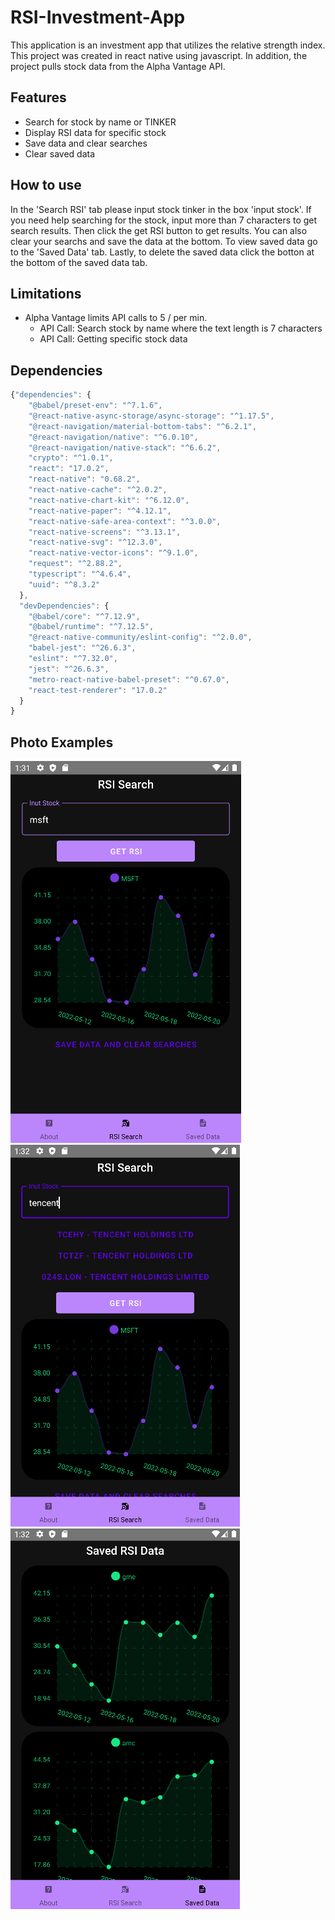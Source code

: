 # RSI-Investment-App
This application is an investment app that utilizes the relative strength index. This project was created in react native using javascript. In addition, the project pulls stock data from the Alpha Vantage API.

## Features
* Search for stock by name or TINKER
* Display RSI data for specific stock
* Save data and clear searches
* Clear saved data

## How to use
In the 'Search RSI' tab please input stock tinker in the box 'input stock'. If you need help searching for the  stock, input more than 7 characters to get search results. Then click the get RSI button to get results. You can also clear your searchs and save the data at the bottom. To view saved data go to the 'Saved Data' tab. Lastly, to delete the saved data click the botton at the bottom of the saved data tab.

## Limitations
* Alpha Vantage limits API calls to 5 / per min.
    * API Call: Search stock by name where the text length is 7 characters
    * API Call: Getting specific stock data 

## Dependencies
```javascript
{"dependencies": {
    "@babel/preset-env": "^7.1.6",
    "@react-native-async-storage/async-storage": "^1.17.5",
    "@react-navigation/material-bottom-tabs": "^6.2.1",
    "@react-navigation/native": "^6.0.10",
    "@react-navigation/native-stack": "^6.6.2",
    "crypto": "^1.0.1",
    "react": "17.0.2",
    "react-native": "0.68.2",
    "react-native-cache": "^2.0.2",
    "react-native-chart-kit": "^6.12.0",
    "react-native-paper": "^4.12.1",
    "react-native-safe-area-context": "^3.0.0",
    "react-native-screens": "^3.13.1",
    "react-native-svg": "^12.3.0",
    "react-native-vector-icons": "^9.1.0",
    "request": "^2.88.2",
    "typescript": "^4.6.4",
    "uuid": "^8.3.2"
  },
  "devDependencies": {
    "@babel/core": "^7.12.9",
    "@babel/runtime": "^7.12.5",
    "@react-native-community/eslint-config": "^2.0.0",
    "babel-jest": "^26.6.3",
    "eslint": "^7.32.0",
    "jest": "^26.6.3",
    "metro-react-native-babel-preset": "^0.67.0",
    "react-test-renderer": "17.0.2"
  }
}
```

## Photo Examples
![Display Stock Example](/photos/RSI1.png)
![Search Stock Example](/photos/RSI2.png)
![Display Data Example](/photos/RSI3.png)
